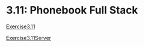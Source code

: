 # 3.11: Phonebook Full Stack


[Exercise3.11](https://part3exercise3-11.onrender.com/)

[Exercise3.11Server](https://part3exercise3-11.onrender.com/api/persons)










